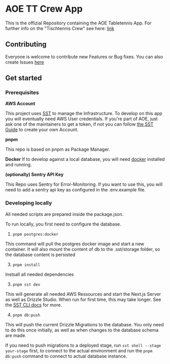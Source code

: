 # AOE TT Crew App

This is the offizial Repository containing the AOE Tabletennis App. For further info on the "Tischtennis Crew" see here: [link](https://extranet.aoe.com/confluence/pages/viewpage.action?spaceKey=aoeculture&title=Tischtennis+Crew@AOE)

## Contributing

Everyone is welcome to contribute new Features or Bug fixes. You can also create Issues [here](https://github.com/AOEpeople/TT-CREW-APP/issues/new)

## Get started

### Prerequisites

**AWS Account**

This project uses [SST](https://sst.dev/) to manage the Infrastructure. To develop on this app you will eventually need AWS User credentials. If you're part of AOE, just ask one of the maintainers to get a token, if not you can follow [the SST Guide](https://sst.dev/docs/aws-accounts) to create your own Account.

**pnpm**

This repo is based on pnpm as Package Manager.

**Docker**
If to develop against a local database, you will need [docker](https://www.docker.com/) installed and running.

**(optionally) Sentry API Key**

This Repo uses Sentry for Error-Monitoring. If you want to use this, you will need to add a sentry api key as configured in the .env.example file.

### Developing locally

All needed scripts are prepared inside the package.json.

To run locally, you first need to configure the database.

1. `pnpm postgres:docker`

This command will pull the postgres docker image and start a new container. It will also mount the content of db to the .sst/storage folder, so the database content is persisted

3. `pnpm install`

Instsall all needed dependencies

3. `pnpm sst dev`

This will generate all needed AWS Ressources and start the Next.js Server as well as Drizzle Studio. When run for first time, this may take longer. See the [SST CLI docs](https://sst.dev/docs/reference/cli/) for more.

4. `pnpm db:push`

This will push the current Drizzle Migrations to the database. You only need to do this once initially, as well as when changes to the database schema are made.

If you need to push migrations to a deployed stage, run `sst shell --stage your-stage` first, to connect to the actual environment and run the `pnpm db:push` command to connect to actual database instance.
